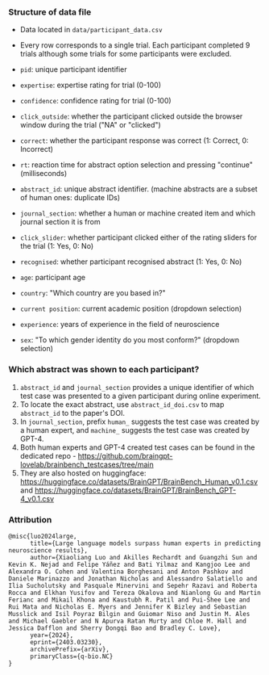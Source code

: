 ### Structure of data file
* Data located in `data/participant_data.csv`

* Every row corresponds to a single trial. Each participant completed 9 trials although some trials for some 
participants were excluded.

* `pid`: unique participant identifier

* `expertise`: expertise rating for trial (0-100)

* `confidence`: confidence rating for trial (0-100)

* `click_outside`: whether the participant clicked outside the browser window during the trial ("NA" or "clicked")

* `correct`: whether the participant response was correct (1: Correct, 0: Incorrect)

* `rt`: reaction time for abstract option selection and pressing "continue" (milliseconds)

* `abstract_id`: unique abstract identifier. (machine abstracts are a subset of human ones: duplicate IDs)

* `journal_section`: whether a human or machine created item and which journal section it is from

* `click_slider`: whether participant clicked either of the rating sliders for the trial (1: Yes, 0: No)

* `recognised`: whether participant recognised abstract (1: Yes, 0: No)

* `age`: participant age

* `country`: "Which country are you based in?"

* `current position`: current academic position (dropdown selection)

* `experience`: years of experience in the field of neuroscience

* `sex`: "To which gender identity do you most conform?" (dropdown selection)

### Which abstract was shown to each participant?
1. `abstract_id` and `journal_section` provides a unique identifier of which test case was presented to a given participant during online experiment.
2. To locate the exact abstract, use `abstract_id_doi.csv` to map `abstract_id` to the paper's DOI.
3. In `journal_section`, prefix `human_` suggests the test case was created by a human expert, and `machine_` suggests the test case was created by GPT-4.
4. Both human experts and GPT-4 created test cases can be found in the dedicated repo - https://github.com/braingpt-lovelab/brainbench_testcases/tree/main
5. They are also hosted on huggingface: https://huggingface.co/datasets/BrainGPT/BrainBench_Human_v0.1.csv and https://huggingface.co/datasets/BrainGPT/BrainBench_GPT-4_v0.1.csv

### Attribution
```
@misc{luo2024large,
      title={Large language models surpass human experts in predicting neuroscience results}, 
      author={Xiaoliang Luo and Akilles Rechardt and Guangzhi Sun and Kevin K. Nejad and Felipe Yáñez and Bati Yilmaz and Kangjoo Lee and Alexandra O. Cohen and Valentina Borghesani and Anton Pashkov and Daniele Marinazzo and Jonathan Nicholas and Alessandro Salatiello and Ilia Sucholutsky and Pasquale Minervini and Sepehr Razavi and Roberta Rocca and Elkhan Yusifov and Tereza Okalova and Nianlong Gu and Martin Ferianc and Mikail Khona and Kaustubh R. Patil and Pui-Shee Lee and Rui Mata and Nicholas E. Myers and Jennifer K Bizley and Sebastian Musslick and Isil Poyraz Bilgin and Guiomar Niso and Justin M. Ales and Michael Gaebler and N Apurva Ratan Murty and Chloe M. Hall and Jessica Dafflon and Sherry Dongqi Bao and Bradley C. Love},
      year={2024},
      eprint={2403.03230},
      archivePrefix={arXiv},
      primaryClass={q-bio.NC}
}
```
